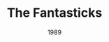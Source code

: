 ---
layout: productions
redirect_from:
  - /productions/1989_The_Fantasticks
title: The Fantasticks
date: 1989
featured_image: 
category:
Theatre: Players by the Sea
cast:
crew:
  Director: Michael Lipp
external_links:
---